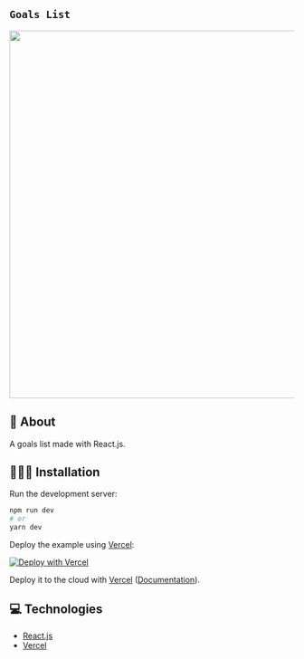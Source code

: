 ## `Goals List`

<p align="left">
<img src="https://user-images.githubusercontent.com/47937044/158103368-fc3b0ffe-9fc0-4183-b632-0318a1c8e0bc.png" width="650" alt="" />
</p>

## 📕 About

A goals list made with React.js.

## 🧑🏻‍💻 Installation

Run the development server:

```bash
npm run dev
# or
yarn dev
```

Deploy the example using [Vercel](https://vercel.com?utm_source=github&utm_medium=readme&utm_campaign=next-example):

[![Deploy with Vercel](https://vercel.com/button)](https://vercel.com/new/git/external?repository-url=https://github.com/vercel/next.js/tree/canary/examples/with-tailwindcss&project-name=with-tailwindcss&repository-name=with-tailwindcss)

Deploy it to the cloud with [Vercel](https://vercel.com/new?utm_source=github&utm_medium=readme&utm_campaign=next-example) ([Documentation](https://nextjs.org/docs/deployment)).

## 💻 Technologies

- [React.js](https://beta.reactjs.org/)
- [Vercel](https://vercel.com/docs)


